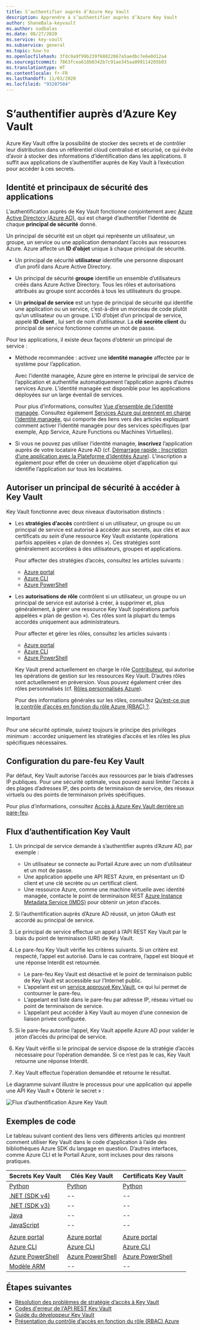 ```yaml
---
title: S’authentifier auprès d’Azure Key Vault
description: Apprendre à s’authentifier auprès d’Azure Key Vault
author: ShaneBala-keyvault
ms.author: sudbalas
ms.date: 08/27/2020
ms.service: key-vault
ms.subservice: general
ms.topic: how-to
ms.openlocfilehash: 3fdc9a9f99b239f68022067a5aedbc7e6e0d12a4
ms.sourcegitcommit: 7863fcea618b0342b7c91ae345aa099114205b03
ms.translationtype: HT
ms.contentlocale: fr-FR
ms.lasthandoff: 11/03/2020
ms.locfileid: "93287504"
---
```

# <a name="authenticate-to-azure-key-vault"></a>S’authentifier auprès d’Azure Key Vault

Azure Key Vault offre la possibilité de stocker des secrets et de contrôler leur distribution dans un référentiel cloud centralisé et sécurisé, ce qui évite d’avoir à stocker des informations d’identification dans les applications. Il suffit aux applications de s’authentifier auprès de Key Vault à l’exécution pour accéder à ces secrets.

## <a name="app-identity-and-security-principals"></a>Identité et principaux de sécurité des applications

L’authentification auprès de Key Vault fonctionne conjointement avec [Azure Active Directory (Azure AD)](../../active-directory/fundamentals/active-directory-whatis.md), qui est chargé d’authentifier l’identité de chaque **principal de sécurité** donné.

Un principal de sécurité est un objet qui représente un utilisateur, un groupe, un service ou une application demandant l’accès aux ressources Azure. Azure affecte un **ID d’objet** unique à chaque principal de sécurité.

* Un principal de sécurité **utilisateur** identifie une personne disposant d’un profil dans Azure Active Directory.

* Un principal de sécurité **groupe** identifie un ensemble d’utilisateurs créés dans Azure Active Directory. Tous les rôles et autorisations attribués au groupe sont accordés à tous les utilisateurs du groupe.

* Un **principal de service** est un type de principal de sécurité qui identifie une application ou un service, c’est-à-dire un morceau de code plutôt qu’un utilisateur ou un groupe. L’ID d’objet d’un principal de service, appelé **ID client** , lui sert de nom d’utilisateur. La **clé secrète client** du principal de service fonctionne comme un mot de passe.

Pour les applications, il existe deux façons d’obtenir un principal de service :

* Méthode recommandée : activez une **identité managée** affectée par le système pour l’application.

    Avec l’identité managée, Azure gère en interne le principal de service de l’application et authentifie automatiquement l’application auprès d’autres services Azure. L’identité managée est disponible pour les applications déployées sur un large éventail de services.

    Pour plus d’informations, consultez [Vue d’ensemble de l’identité managée](../../active-directory/managed-identities-azure-resources/overview.md). Consultez également [Services Azure qui prennent en charge l’identité managée](../../active-directory/managed-identities-azure-resources/services-support-managed-identities.md), qui comporte des liens vers des articles expliquant comment activer l’identité managée pour des services spécifiques (par exemple, App Service, Azure Functions ou Machines Virtuelles).

* Si vous ne pouvez pas utiliser l’identité managée, **inscrivez** l’application auprès de votre locataire Azure AD (cf. [Démarrage rapide : Inscription d’une application avec la Plateforme d’identités Azure](../../active-directory/develop/quickstart-register-app.md)). L’inscription a également pour effet de créer un deuxième objet d’application qui identifie l’application sur tous les locataires.

## <a name="authorize-a-security-principal-to-access-key-vault"></a>Autoriser un principal de sécurité à accéder à Key Vault

Key Vault fonctionne avec deux niveaux d’autorisation distincts :

- Les **stratégies d’accès** contrôlent si un utilisateur, un groupe ou un principal de service est autorisé à accéder aux secrets, aux clés et aux certificats *au sein* d’une ressource Key Vault existante (opérations parfois appelées « plan de données »). Ces stratégies sont généralement accordées à des utilisateurs, groupes et applications.

    Pour affecter des stratégies d’accès, consultez les articles suivants :

    - [Azure portal](assign-access-policy-portal.md)
    - [Azure CLI](assign-access-policy-cli.md)
    - [Azure PowerShell](assign-access-policy-portal.md)

- Les **autorisations de rôle** contrôlent si un utilisateur, un groupe ou un principal de service est autorisé à créer, à supprimer et, plus généralement, à gérer une ressource Key Vault (opérations parfois appelées « plan de gestion »). Ces rôles sont la plupart du temps accordés uniquement aux administrateurs.
 
    Pour affecter et gérer les rôles, consultez les articles suivants :

    - [Azure portal](../../role-based-access-control/role-assignments-portal.md)
    - [Azure CLI](../../role-based-access-control/role-assignments-cli.md)
    - [Azure PowerShell](../../role-based-access-control/role-assignments-powershell.md)

    Key Vault prend actuellement en charge le rôle [Contributeur](../../role-based-access-control/built-in-roles.md#key-vault-contributor), qui autorise les opérations de gestion sur les ressources Key Vault. D’autres rôles sont actuellement en préversion. Vous pouvez également créer des rôles personnalisés (cf. [Rôles personnalisés Azure](../../role-based-access-control/custom-roles.md)).

    Pour des informations générales sur les rôles, consultez [Qu’est-ce que le contrôle d’accès en fonction du rôle Azure (RBAC) ?](../../role-based-access-control/overview.md).


> [!IMPORTANT]
> Pour une sécurité optimale, suivez toujours le principe des privilèges minimum : accordez uniquement les stratégies d’accès et les rôles les plus spécifiques nécessaires. 
    
## <a name="configure-the-key-vault-firewall"></a>Configuration du pare-feu Key Vault

Par défaut, Key Vault autorise l’accès aux ressources par le biais d’adresses IP publiques. Pour une sécurité optimale, vous pouvez aussi limiter l’accès à des plages d’adresses IP, des points de terminaison de service, des réseaux virtuels ou des points de terminaison privés spécifiques.

Pour plus d’informations, consultez [Accès à Azure Key Vault derrière un pare-feu](./access-behind-firewall.md).


## <a name="the-key-vault-authentication-flow"></a>Flux d’authentification Key Vault

1. Un principal de service demande à s’authentifier auprès d’Azure AD, par exemple :
    * Un utilisateur se connecte au Portail Azure avec un nom d’utilisateur et un mot de passe.
    * Une application appelle une API REST Azure, en présentant un ID client et une clé secrète ou un certificat client.
    * Une ressource Azure, comme une machine virtuelle avec identité managée, contacte le point de terminaison REST [Azure Instance Metadata Service (IMDS)](../../virtual-machines/windows/instance-metadata-service.md) pour obtenir un jeton d’accès.

1. Si l’authentification auprès d’Azure AD réussit, un jeton OAuth est accordé au principal de service.

1. Le principal de service effectue un appel à l’API REST Key Vault par le biais du point de terminaison (URI) de Key Vault.

1. Le pare-feu Key Vault vérifie les critères suivants. Si un critère est respecté, l’appel est autorisé. Dans le cas contraire, l’appel est bloqué et une réponse Interdit est retournée.

    * Le pare-feu Key Vault est désactivé et le point de terminaison public de Key Vault est accessible sur l’Internet public.
    * L’appelant est un [service approuvé Key Vault](./overview-vnet-service-endpoints.md#trusted-services), ce qui lui permet de contourner le pare-feu.
    * L’appelant est listé dans le pare-feu par adresse IP, réseau virtuel ou point de terminaison de service.
    * L’appelant peut accéder à Key Vault au moyen d’une connexion de liaison privée configurée.    

1. Si le pare-feu autorise l’appel, Key Vault appelle Azure AD pour valider le jeton d’accès du principal de service.

1. Key Vault vérifie si le principal de service dispose de la stratégie d’accès nécessaire pour l’opération demandée. Si ce n’est pas le cas, Key Vault retourne une réponse Interdit.

1. Key Vault effectue l’opération demandée et retourne le résultat.

Le diagramme suivant illustre le processus pour une application qui appelle une API Key Vault « Obtenir le secret » :

![Flux d’authentification Azure Key Vault](../media/authentication/authentication-flow.png)

## <a name="code-examples"></a>Exemples de code

Le tableau suivant contient des liens vers différents articles qui montrent comment utiliser Key Vault dans le code d’application à l’aide des bibliothèques Azure SDK du langage en question. D’autres interfaces, comme Azure CLI et le Portail Azure, sont incluses pour des raisons pratiques.

| Secrets Key Vault | Clés Key Vault | Certificats Key Vault |
|  --- | --- | --- |
| [Python](../secrets/quick-create-python.md) | [Python](../keys/quick-create-python.md) | [Python](../certificates/quick-create-python.md) | 
| [.NET (SDK v4)](../secrets/quick-create-net.md) | -- | -- |
| [.NET (SDK v3)](https://dotnet.microsoft.com/download/dotnet-core/3.0) | -- | -- |
| [Java](../secrets/quick-create-java.md) | -- | -- |
| [JavaScript](../secrets/quick-create-node.md) | -- | -- | 
| | | |
| [Azure portal](../secrets/quick-create-portal.md) | [Azure portal](../keys/quick-create-portal.md) | [Azure portal](../certificates/quick-create-portal.md) |
| [Azure CLI](../secrets/quick-create-cli.md) | [Azure CLI](../keys/quick-create-cli.md) | [Azure CLI](../certificates/quick-create-cli.md) |
| [Azure PowerShell](../secrets/quick-create-powershell.md) | [Azure PowerShell](../keys/quick-create-powershell.md) | [Azure PowerShell](../certificates/quick-create-powershell.md) |
| [Modèle ARM](../secrets/quick-create-net.md) | -- | -- |

## <a name="next-steps"></a>Étapes suivantes

- [Résolution des problèmes de stratégie d’accès à Key Vault](troubleshooting-access-issues.md)
- [Codes d'erreur de l'API REST Key Vault](rest-error-codes.md)
- [Guide du développeur Key Vault](developers-guide.md)
- [Présentation du contrôle d’accès en fonction du rôle (RBAC) Azure](../../role-based-access-control/overview.md)
